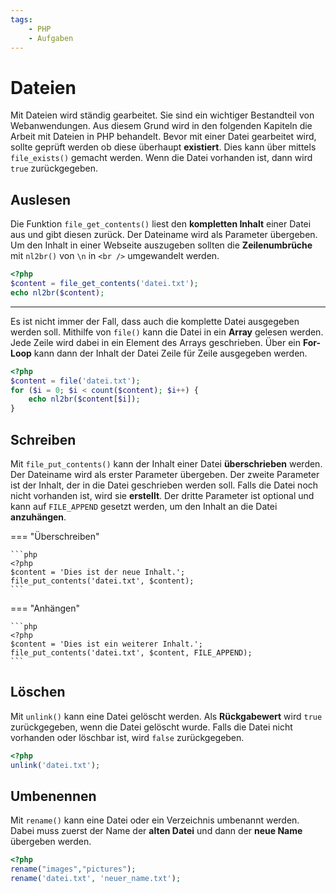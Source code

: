 ```yaml
---
tags:
    - PHP
    - Aufgaben
---
```


# Dateien

Mit Dateien wird ständig gearbeitet. Sie sind ein wichtiger Bestandteil von Webanwendungen. Aus diesem Grund wird in den folgenden Kapiteln die Arbeit mit Dateien in PHP behandelt. Bevor mit einer Datei gearbeitet wird, sollte geprüft werden ob diese überhaupt **existiert**. Dies kann über mittels `file_exists()` gemacht werden. Wenn die Datei vorhanden ist, dann wird `true` zurückgegeben.

## Auslesen

Die Funktion `file_get_contents()` liest den **kompletten Inhalt** einer Datei aus und gibt diesen zurück. Der Dateiname wird als Parameter übergeben. Um den Inhalt in einer Webseite auszugeben sollten die **Zeilenumbrüche** mit `nl2br()` von `\n` in `<br />` umgewandelt werden.

```php title="Ganze Datei auslesen"
<?php
$content = file_get_contents('datei.txt');
echo nl2br($content);
```

---

Es ist nicht immer der Fall, dass auch die komplette Datei ausgegeben werden soll. Mithilfe von `file()` kann die Datei in ein **Array** gelesen werden. Jede Zeile wird dabei in ein Element des Arrays geschrieben. Über ein **For-Loop** kann dann der Inhalt der Datei Zeile für Zeile ausgegeben werden.

```php title="Datei Zeile für Zeile auslesen"
<?php
$content = file('datei.txt');
for ($i = 0; $i < count($content); $i++) {
    echo nl2br($content[$i]);
}
```

## Schreiben

Mit `file_put_contents()` kann der Inhalt einer Datei **überschrieben** werden. Der Dateiname wird als erster Parameter übergeben. Der zweite Parameter ist der Inhalt, der in die Datei geschrieben werden soll. Falls die Datei noch nicht vorhanden ist, wird sie **erstellt**. Der dritte Parameter ist optional und kann auf `FILE_APPEND` gesetzt werden, um den Inhalt an die Datei **anzuhängen**.

=== "Überschreiben"

    ```php
    <?php
    $content = 'Dies ist der neue Inhalt.';
    file_put_contents('datei.txt', $content);
    ```

=== "Anhängen"

    ```php
    <?php
    $content = 'Dies ist ein weiterer Inhalt.';
    file_put_contents('datei.txt', $content, FILE_APPEND);
    ```

## Löschen

Mit `unlink()` kann eine Datei gelöscht werden. Als **Rückgabewert** wird `true` zurückgegeben, wenn die Datei gelöscht wurde. Falls die Datei nicht vorhanden oder löschbar ist, wird `false` zurückgegeben.

```php
<?php
unlink('datei.txt');
```

## Umbenennen

Mit `rename()` kann eine Datei oder ein Verzeichnis umbenannt werden. Dabei muss zuerst der Name der **alten Datei** und dann der **neue Name** übergeben werden.

```php
<?php
rename("images","pictures");
rename('datei.txt', 'neuer_name.txt');
```

